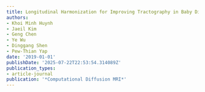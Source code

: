 ```yaml
---
title: Longitudinal Harmonization for Improving Tractography in Baby Diffusion MRI
authors:
- Khoi Minh Huynh
- Jaeil Kim
- Geng Chen
- Ye Wu
- Dinggang Shen
- Pew-Thian Yap
date: '2019-01-01'
publishDate: '2025-07-22T22:53:54.314089Z'
publication_types:
- article-journal
publication: '*Computational Diffusion MRI*'
---
```

